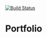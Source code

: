 [![Build Status](https://travis-ci.com/Shristik24/Portfolio.svg?branch=master)](https://travis-ci.com/Shristik24/Portfolio)
# Portfolio
